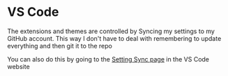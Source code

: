 # VS Code

The extensions and themes are controlled by Syncing my settings to my GitHub account. This way I don't have to deal with remembering to update everything and then git it to the repo

You can also do this by going to the [Setting Sync page](https://code.visualstudio.com/docs/editor/settings-sync) in the VS Code website
